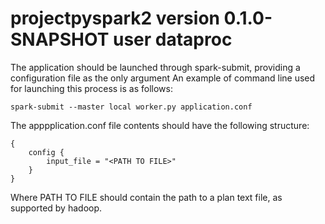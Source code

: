 # projectpyspark2 version 0.1.0-SNAPSHOT user dataproc

The application should be launched through spark-submit, providing a configuration file as the only argument
An example of command line used for launching this process is as follows:

```
spark-submit --master local worker.py application.conf
```

The apppplication.conf file contents should have the following structure:

```
{
    config {
        input_file = "<PATH TO FILE>"
    }
}
```

Where PATH TO FILE should contain the path to a plan text file, as supported by hadoop.

